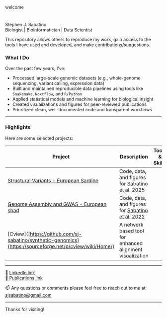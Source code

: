 welcome

#  
Stephen J. Sabatino  
Biologist | Bioinformatician | Data Scientist

This repository allows others to reproduce my work, gain access to the tools I have used and developed, 
and make contributions/suggestions.

### What I Do

Over the past few years, I’ve:
- Processed large-scale genomic datasets (e.g., whole-genome sequencing, variant calling, expression data)
- Built and maintained reproducible data pipelines using tools like `Snakemake`, `Nextflow`, and `R/Python`
- Applied statistical models and machine learning for biological insight
- Created visualizations and figures for peer-reviewed publications
- Prioritized clean, well-documented code and transparent workflows

---

### Highlights

Here are some selected projects:

| Project | Description | Tools & Skills |
|--------|-------------|----------------|
| [Structural Variants - European Sardine](https://github.com/sj-sabatino/variant-calling-pipeline) | Code, data, and figures for Sabatino et al. 2025
| [Genome Assembly and GWAS - European shad](https://github.com/sj-sabatino/expression-clustering) | Code, data, and figures for [Sabatino et al. 2022](https://onlinelibrary.wiley.com/doi/full/10.1002/ece3.8908)  
| [Cview]([https://github.com/sj-sabatino/synthetic-genomics](https://sourceforge.net/p/cview/wiki/Home/) | A network based tool for enhanced alignment visualization

---

🔗 [LinkedIn link](https://www.linkedin.com/in/stephen-sabatino-57623990/)  
🔗 [Publications link](https://scholar.google.com/citations?user=gaLw3esAAAAJ&hl=en)  
  
📫 Any questions or comments please feel free to reach out to me at: sjsabatino@gmail.com  

---  

Thanks for visiting!




<!--
**sj-sabatino/sj-sabatino** is a ✨ _special_ ✨ repository because its `README.md` (this file) appears on your GitHub profile.

Here are some ideas to get you started:

- 🔭 I’m currently working on ...
- 🌱 I’m currently learning ...
- 👯 I’m looking to collaborate on ...
- 🤔 I’m looking for help with ...
- 💬 Ask me about ...
- 📫 How to reach me: ...
- 😄 Pronouns: ...
- ⚡ Fun fact: ...
-->
